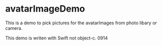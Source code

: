 # avatarImageDemo
This is a demo to pick pictures for the avatarImages from photo libary or camera.

This demo is writen with Swift not object-c.
0914
